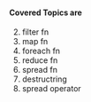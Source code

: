 #### Covered Topics are  
2. filter fn
3. map fn
4. foreach fn
5. reduce fn
7. spread fn
8. destructring 
9. spread operator
